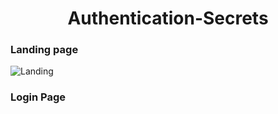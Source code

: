 <h1 align="center">Authentication-Secrets</h1>
<h3> Landing page </h3>

![Landing](https://user-images.githubusercontent.com/85986348/185791186-e97c972e-a229-4985-8be6-2dd328c5f8fb.png)


<h3> Login Page </h3>
